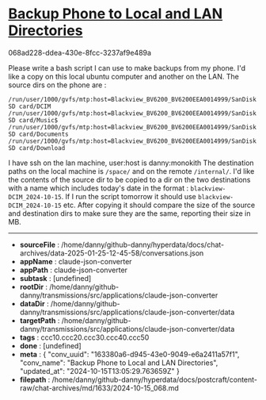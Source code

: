 # [Backup Phone to Local and LAN Directories](https://claude.ai/chat/163380a6-d945-43e0-9049-e6a2411a57f1)

068ad228-ddea-430e-8fcc-3237af9e489a

Please write a bash script I can use to make backups from my phone. I'd like a copy on this local ubuntu computer and another on the LAN.
The source dirs on the phone are : 
```
/run/user/1000/gvfs/mtp:host=Blackview_BV6200_BV6200EEA0014999/SanDisk SD card/DCIM
/run/user/1000/gvfs/mtp:host=Blackview_BV6200_BV6200EEA0014999/SanDisk SD card/Music$ 
/run/user/1000/gvfs/mtp:host=Blackview_BV6200_BV6200EEA0014999/SanDisk SD card/Documents
/run/user/1000/gvfs/mtp:host=Blackview_BV6200_BV6200EEA0014999/SanDisk SD card/Download
```
I have ssh on the lan machine, user:host is danny:monokith 
The destination paths on the local machine is `/space/` and on the remote `/internal/`.
I'd like the contents of the source dir to be copied to a dir on the two destinations with a name which includes today's date in the format : `blackview-DCIM_2024-10-15`. If I run the script tomorrow it should use `blackview-DCIM_2024-10-15` etc. After copying it should compare the size of the source and destination dirs to make sure they are the same, reporting their size in MB.

---

* **sourceFile** : /home/danny/github-danny/hyperdata/docs/chat-archives/data-2025-01-25-12-45-58/conversations.json
* **appName** : claude-json-converter
* **appPath** : claude-json-converter
* **subtask** : [undefined]
* **rootDir** : /home/danny/github-danny/transmissions/src/applications/claude-json-converter
* **dataDir** : /home/danny/github-danny/transmissions/src/applications/claude-json-converter/data
* **targetPath** : /home/danny/github-danny/transmissions/src/applications/claude-json-converter/data
* **tags** : ccc10.ccc20.ccc30.ccc40.ccc50
* **done** : [undefined]
* **meta** : {
  "conv_uuid": "163380a6-d945-43e0-9049-e6a2411a57f1",
  "conv_name": "Backup Phone to Local and LAN Directories",
  "updated_at": "2024-10-15T13:05:29.763659Z"
}
* **filepath** : /home/danny/github-danny/hyperdata/docs/postcraft/content-raw/chat-archives/md/1633/2024-10-15_068.md